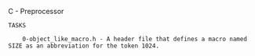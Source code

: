 C - Preprocessor

	TASKS

		0-object_like_macro.h - A header file that defines a macro named SIZE as an abbreviation for the token 1024.

